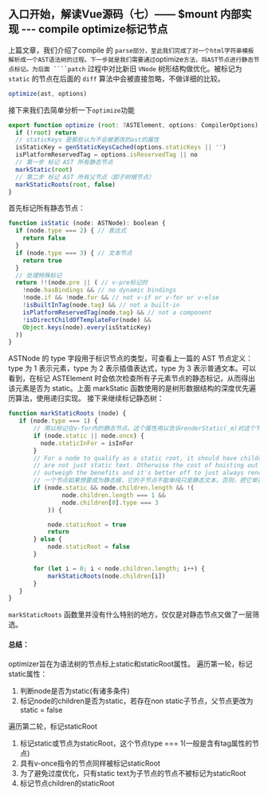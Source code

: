 ## 入口开始，解读Vue源码（七）—— $mount 内部实现 --- compile optimize标记节点

上篇文章，我们介绍了compile 的 ```parse部分，至此我们完成了对一个html字符串模板解析成一个AST语法树的过程。下一步就是我们需要通过```optimize```方法，将AST节点进行静态节点标记。为后面 ````patch``` 过程中对比新旧 ```VNode``` 树形结构做优化。被标记为 ```static``` 的节点在后面的 ```diff``` 算法中会被直接忽略，不做详细的比较。
```js
optimize(ast, options)
```
接下来我们去简单分析一下```optimize```功能
```js
export function optimize (root: ?ASTElement, options: CompilerOptions) {
  if (!root) return
  // staticKeys 是那些认为不会被更改的ast的属性
  isStaticKey = genStaticKeysCached(options.staticKeys || '')
  isPlatformReservedTag = options.isReservedTag || no
  // 第一步 标记 AST 所有静态节点
  markStatic(root)
  // 第二步 标记 AST 所有父节点（即子树根节点）
  markStaticRoots(root, false)
}
```

首先标记所有静态节点：
```js
function isStatic (node: ASTNode): boolean {
  if (node.type === 2) { // 表达式
    return false
  }
  if (node.type === 3) { // 文本节点
    return true
  }
  // 处理特殊标记
  return !!(node.pre || ( // v-pre标记的
    !node.hasBindings && // no dynamic bindings
    !node.if && !node.for && // not v-if or v-for or v-else
    !isBuiltInTag(node.tag) && // not a built-in
    isPlatformReservedTag(node.tag) && // not a component
    !isDirectChildOfTemplateFor(node) &&
    Object.keys(node).every(isStaticKey)
  ))
}
```

ASTNode 的 type 字段用于标识节点的类型，可查看上一篇的 AST 节点定义：type 为 1 表示元素，type 为 2 表示插值表达式，type 为 3 表示普通文本。可以看到，在标记 ASTElement 时会依次检查所有子元素节点的静态标记，从而得出该元素是否为 static。上面 markStatic 函数使用的是树形数据结构的深度优先遍历算法，使用递归实现。
接下来继续标记静态树：
```js
function markStaticRoots (node) {
   if (node.type === 1) {
       // 用以标记在v-for内的静态节点。这个属性用以告诉renderStatic(_m)对这个节点生成新的key，避免patch error
       if (node.static || node.once) {
         node.staticInFor = isInFor
       }
       // For a node to qualify as a static root, it should have children that
       // are not just static text. Otherwise the cost of hoisting out will
       // outweigh the benefits and it's better off to just always render it fresh.
       // 一个节点如果想要成为静态根，它的子节点不能单纯只是静态文本。否则，把它单独提取出来还不如重渲染时总是更新它性能高。
       if (node.static && node.children.length && !(
               node.children.length === 1 &&
               node.children[0].type === 3
           )) {

           node.staticRoot = true
           return
       } else {
           node.staticRoot = false
       }

       for (let i = 0; i < node.children.length; i++) {
           markStaticRoots(node.children[i])
       }
   }
}

```
```markStaticRoots``` 函数里并没有什么特别的地方，仅仅是对静态节点又做了一层筛选。

#### 总结：
optimizer旨在为语法树的节点标上static和staticRoot属性。
遍历第一轮，标记static属性：

1. 判断node是否为static(有诸多条件)
2. 标记node的children是否为static，若存在non static子节点，父节点更改为static = false

遍历第二轮，标记staticRoot

1. 标记static或节点为staticRoot，这个节点type === 1(一般是含有tag属性的节点)
2. 具有v-once指令的节点同样被标记staticRoot
3. 为了避免过度优化，只有static text为子节点的节点不被标记为staticRoot
4. 标记节点children的staticRoot